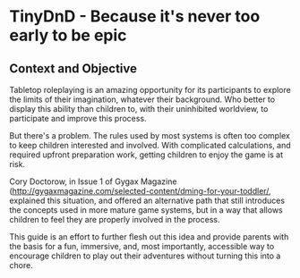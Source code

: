 # TinyDnD - Because it's never too early to be epic

## Context and Objective
Tabletop roleplaying is an amazing opportunity for its participants to explore the limits of their imagination, whatever their background. Who better to display this ability than children to, with their uninhibited worldview, to participate and improve this process.

But there's a problem. The rules used by most systems is often too complex to keep children interested and involved. With complicated calculations, and required upfront preparation work, getting children to enjoy the game is at risk.

Cory Doctorow, in Issue 1 of Gygax Magazine (http://gygaxmagazine.com/selected-content/dming-for-your-toddler/, explained this situation, and offered an alternative path that still introduces the concepts used in more mature game systems, but in a way that allows children to feel they are properly involved in the process.

This guide is an effort to further flesh out this idea and provide parents with the basis for a fun, immersive, and, most importantly, accessible way to encourage children to play out their adventures without turning this into a chore.
